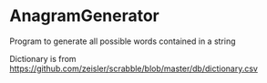 # AnagramGenerator
Program to generate all possible words contained in a string

Dictionary is from https://github.com/zeisler/scrabble/blob/master/db/dictionary.csv
